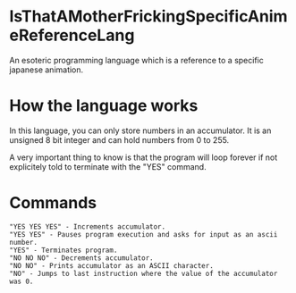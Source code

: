 # IsThatAMotherFrickingSpecificAnimeReferenceLang
An esoteric programming language which is a reference to a specific japanese animation.


# How the language works
  In this language, you can only store numbers in an accumulator. It is an unsigned 
8 bit integer and can hold numbers from 0 to 255.

  A very important thing to know is that the program will loop forever if not explicitely
told to terminate with the "YES" command.

# Commands
    "YES YES YES" - Increments accumulator.
    "YES YES" - Pauses program execution and asks for input as an ascii number.
    "YES" - Terminates program.
    "NO NO NO" - Decrements accumulator.
    "NO NO" - Prints accumulator as an ASCII character.
    "NO" - Jumps to last instruction where the value of the accumulator was 0.
